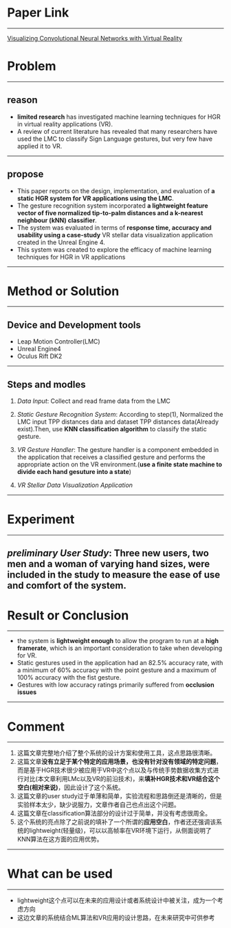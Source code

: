 # Paper Link
---
[Visualizing Convolutional Neural Networks with Virtual Reality](https://dl.acm.org/doi/10.1145/3359996.3364817)

# Problem
---
## reason

- **limited research** has investigated machine learning techniques for HGR in virtual reality applications (VR).
- A review of current literature has revealed that many researchers have used the LMC to classify Sign Language gestures, but very few have applied it to VR.
---
## propose
- This paper reports on the design, implementation, and evaluation of **a static HGR system for VR applications using the LMC**. 
- The gesture recognition system incorporated **a lightweight feature vector of five normalized tip-to-palm distances and a k-nearest neighbour (kNN) classifier**.
- The system was evaluated in terms of **response time, accuracy and usability using a case-study** VR stellar data visualization application created in the Unreal Engine 4.
- This system was created to explore the efficacy of machine learning techniques for HGR in VR applications

---
# Method or Solution
---
## Device and Development tools
- Leap Motion Controller(LMC)
- Unreal Engine4
- Oculus Rift DK2
---
## Steps and modles
1. *Data Input*: Collect and read frame data from the LMC
   
2. *Static Gesture Recognition System*: According to step(1), Normalized the LMC input TPP distances data and dataset TPP distances data(Already exist).Then, use **KNN classification algorithm** to classify the static gesture.
   
3. *VR Gesture Handler*: The gesture handler is a component embedded in the application that receives a classified gesture and performs the appropriate action on the VR environment.(**use a finite state machine to divide each hand gesuture into a state**)
   
4. *VR Stellar Data Visualization Application*
---
# Experiment
---
*preliminary User Study*: Three new users, two men and a woman of varying hand
sizes, were included in the study to **measure the ease of use and comfort of the system**.
---
# Result or Conclusion
---
- the system is **lightweight enough** to allow the program to run at a **high framerate**, which is an important consideration to take when developing for VR.
- Static gestures used in the application had an 82.5% accuracy rate, with a minimum of 60% accuracy with the point gesture and a maximum of 100% accuracy with the fist gesture.
- Gestures with low accuracy ratings primarily suffered from **occlusion issues**
---
# Comment
---
1. 这篇文章完整地介绍了整个系统的设计方案和使用工具，这点思路很清晰。
2. 这篇文章**没有立足于某个特定的应用场景，也没有针对没有领域的特定问题**，而是基于HGR技术很少被应用于VR中这个点以及与传统手势数据收集方式进行对比(本文章利用LMc以及VR的前沿技术)，来**填补HGR技术和VR结合这个空白(相对来说)**，因此设计了这个系统。
3. 这篇文章的user study过于单薄和简单，实验流程和思路倒还是清晰的，但是实验样本太少，缺少说服力，文章作者自己也点出这个问题。
4. 这篇文章在classification算法部分的设计过于简单，并没有考虑很周全。
5. 这个系统的亮点除了之前说的填补了一个所谓的**应用空白**，作者还还强调该系统的lightweight(轻量级)，可以以高帧率在VR环境下运行，从侧面说明了KNN算法在这方面的应用优势。
---
# What can be used
---
- lightweight这个点可以在未来的应用设计或者系统设计中被关注，成为一个考虑方向
- 这边文章的系统结合ML算法和VR应用的设计思路，在未来研究中可供参考